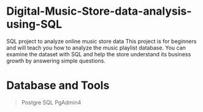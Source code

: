 # Digital-Music-Store-data-analysis-using-SQL
SQL project to analyze online music store data
This project is for beginners and will teach you how to analyze the music playlist database. You can examine the dataset with SQL and help the store understand its business growth by answering simple questions.

# Database and Tools
> Postgre SQL
> PgAdmin4
